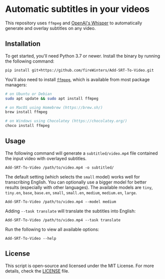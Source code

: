<!--
 * @Author: Diana Tang
 * @Date: 2024-10-17 20:16:24
 * @LastEditors: Diana Tang
 * @Description: some description
 * @FilePath: /Add-SRT-To-Video/README.md
-->
# Automatic subtitles in your videos

This repository uses `ffmpeg` and [OpenAI's Whisper](https://openai.com/blog/whisper) to automatically generate and overlay subtitles on any video.

## Installation

To get started, you'll need Python 3.7 or newer. Install the binary by running the following command:

    pip install git+https://github.com/fireWinters/Add-SRT-To-Video.git

You'll also need to install [`ffmpeg`](https://ffmpeg.org/), which is available from most package managers:

```bash
# on Ubuntu or Debian
sudo apt update && sudo apt install ffmpeg

# on MacOS using Homebrew (https://brew.sh/)
brew install ffmpeg

# on Windows using Chocolatey (https://chocolatey.org/)
choco install ffmpeg
```

## Usage

The following command will generate a `subtitled/video.mp4` file contained the input video with overlayed subtitles.

    Add-SRT-To-Video /path/to/video.mp4 -o subtitled/

The default setting (which selects the `small` model) works well for transcribing English. You can optionally use a bigger model for better results (especially with other languages). The available models are `tiny`, `tiny.en`, `base`, `base.en`, `small`, `small.en`, `medium`, `medium.en`, `large`.

    Add-SRT-To-Video /path/to/video.mp4 --model medium

Adding `--task translate` will translate the subtitles into English:

    Add-SRT-To-Video /path/to/video.mp4 --task translate

Run the following to view all available options:

    Add-SRT-To-Video --help

## License

This script is open-source and licensed under the MIT License. For more details, check the [LICENSE](LICENSE) file.